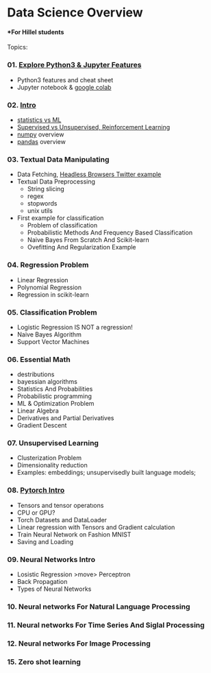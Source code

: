 # Data Science Overview
#### *For Hillel students

Topics:
### 01. [Explore Python3 & Jupyter Features](https://github.com/korobool/hlll_course/blob/master/topics/01_learning_python3.ipynb)
  * Python3 features and cheat sheet
  * Jupyter notebook & [google colab](https://colab.research.google.com/)
### 02. [Intro](https://github.com/korobool/hlll_course/blob/master/topics/02_Introduction.ipynb)
  * [statistics vs ML](https://github.com/korobool/hlll_course/blob/master/topics/02_statistics_vs_ml.md)
  * [Supervised vs Unsupervised, Reinforcement Learning](https://github.com/korobool/hlll_course/blob/master/topics/02_ml.md)
  * [numpy](https://www.numpy.org/) overview
  * [pandas](https://pandas.pydata.org/) overview  
### 03. Textual Data Manipulating 
  * Data Fetching, [Headless Browsers Twitter example](https://github.com/korobool/hlll_course/blob/master/tasks/data_manipulatin.md) 
  * Textual Data Preprocessing
    * String slicing
    * regex
    * stopwords
    * unix utils
  * First example for classification
    * Problem of classification
    * Probabilistic Methods And Frequency Based Classification
    * Naive Bayes From Scratch And Scikit-learn
    * Ovefitting And Regularization Example
### 04. Regression Problem
  * Linear Regression
  * Polynomial Regression
  * Regression in scikit-learn 
### 05. Classification Problem
  * Logistic Regression IS NOT a regression!
  * Naive Bayes Algorithm
  * Support Vector Machines
### 06. Essential Math
  * destributions
  * bayessian algorithms 
  * Statistics And Probabilities
  * Probabilistic programming
  * ML & Optimization Problem
  * Linear Algebra
  * Derivatives and Partial Derivatives
  * Gradient Descent
### 07. Unsupervised Learning
  * Clusterization Problem
  * Dimensionality reduction
  * Examples: embeddings; unsupervisedly built language models;
### 08. [Pytorch Intro](https://github.com/korobool/hlll_course/blob/master/topics/08_introduction_pytorch.ipynb)
  * Tensors and tensor operatıons
  * CPU or GPU?
  * Torch Datasets and DataLoader 
  * Linear regression with Tensors and Gradient calculation
  * Train Neural Network on Fashion MNIST
  * Saving and Loading
### 09. Neural Networks Intro
  * Losistic Regression  >move> Perceptron
  * Back Propagation
  * Types of Neural Networks
### 10. Neural networks For Natural Language Processing
### 11. Neural networks For Time Series And Siglal Processing
### 12. Neural networks For Image Processing
### 15. Zero shot learning

